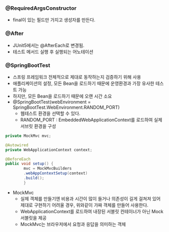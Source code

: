 

### @RequiredArgsConstructor
- final이 있는 필드만 가지고 생성자를 만든다.

### @After

- JUnit5에서는 @AfterEach로 변경됨.
- 테스트 메서드 실행 후 실행되는 어노테이션


### @SpringBootTest

- 스프링 프레임워크 전체적으로 제대로 동작하는지 검증하기 위해 사용
- 애플리케이션의 설정, 모든 Bean을 로드하기 때문에 운영환경과 가장 유사한 테스트 가능
- 하지만, 모든 Bean을 로드하기 때문에 오랜 시간 소요
- @SpringBootTest(webEnvironment = SpringBootTest.WebEnvironment.RANDOM_PORT)
    - 웹테스트 환경을 선택할 수 있다.
    - RANDOM_PORT : EmbeddedWebApplicationContext를 로드하여 실제 서브릿 환경을 구성
    
```java
private MockMvc mvc;

@Autowired
private WebApplicationContext context;

@BeforeEach
public void setup() {
        mvc = MockMvcBuilders
        .webAppContextSetup(context)
        .build();
        }
```

- MockMvc
    - 실제 객체를 만들기엔 비용과 시간이 많이 들거나 의존성이 길게 걸쳐져 있어 <br>
    제대로 구현하기 어려울 경우, 위와같이 가짜 객체를 만들어 사용한다.
    - WebApplicationContext를 로드하여 내장된 서블릿 컨테이너가 아닌 Mock 서블릿을 제공
    - MockMvc는 브라우저에서 요청과 응답을 의미하는 객체



